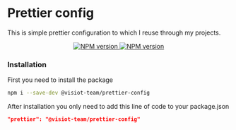# Prettier config

This is simple prettier configuration to which I reuse through my projects.

<p align="center">
  <a href="https://www.npmjs.com/package/@visiot-team/prettier-config">
    <img alt="NPM version" src="https://img.shields.io/npm/v/@visiotdev/prettier-config" />
  </a>
  <a href="https://www.npmjs.com/package/@visiot-team/prettier-config">
    <img alt="NPM version" src="https://img.shields.io/npm/dt/@visiotdev/prettier-config" />
  </a>
</p>

### Installation

First you need to install the package

```sh
npm i --save-dev @visiot-team/prettier-config
```

After installation you only need to add this line of code to your package.json

```json
"prettier": "@visiot-team/prettier-config"
```



